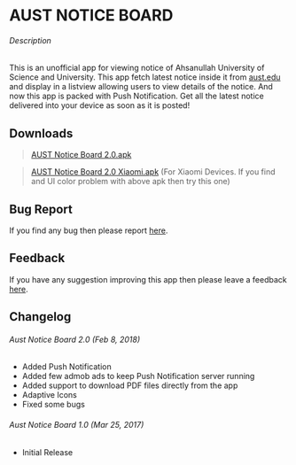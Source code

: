 # AUST NOTICE BOARD

###### Description
This is an unofficial app for viewing notice of Ahsanullah University of Science and University. This app fetch latest notice inside it from [aust.edu](http://www.aust.edu/news_events.htm) and display in a listview allowing users to view details of the notice. And now this app is packed with Push Notification. Get all the latest notice delivered into your device as soon as it is posted!

## Downloads
> [AUST Notice Board 2.0.apk](https://github.com/igeniusarnob/aust-notice-board/raw/master/app/release/Aust%20Notice%20Board%202.0%20Final.apk)

> [AUST Notice Board 2.0 Xiaomi.apk](https://github.com/igeniusarnob/aust-notice-board/raw/master/app/release/Aust%20Notice%20Board%202.0%20Final%20Xiaomi.apk) (For Xiaomi Devices. If you find and UI color problem with above apk then try this one)

## Bug Report
If you find any bug then please report [here](https://goo.gl/forms/1TfxtuIwQmXdMSb43).

## Feedback
If you have any suggestion improving this app then please leave a feedback [here](https://goo.gl/forms/BocHrCBgwhOznu493).

## Changelog

###### Aust Notice Board 2.0 (Feb 8, 2018)
- Added Push Notification 
- Added few admob ads to keep Push Notification server running
- Added support to download PDF files directly from the app
- Adaptive Icons
- Fixed some bugs

###### Aust Notice Board 1.0 (Mar 25, 2017)
- Initial Release
